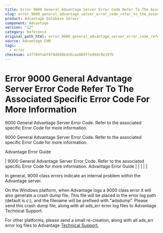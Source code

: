 ```yaml
---
title: Error 9000 General Advantage Server Error Code Refer To The Associated Specific Error Code For More Information
slug: error_9000_general_advantage_server_error_code_refer_to_the_associated_specific_error_code_for_more_information_
product: Advantage Database Server
component: Advantage
version: "12"
category: Reference
original_path_html: error_9000_general_advantage_server_error_code_refer_to_the_associated_specific_error_code_for_more_information_.htm
source: Advantage CHM
tags:
  - error
checksum: a37769fabf6f8d680b426caa089f7e90dc9e197b
---
```


# Error 9000 General Advantage Server Error Code Refer To The Associated Specific Error Code For More Information

9000 General Advantage Server Error Code. Refer to the associated specific Error Code for more information.

9000 General Advantage Server Error Code. Refer to the associated specific Error Code for more information.

Advantage Error Guide

| 9000 General Advantage Server Error Code. Refer to the associated specific Error Code for more information.  Advantage Error Guide |  |  |  |  |

In general, 9000 class errors indicate an internal problem within the Advantage server.

On the Windows platform, when Advantage logs a 9000 class error it will also generate a crash dump file. This file will be placed in the error log path (default is c:\), and the filename will be prefixed with "adsdump". Please send this crash dump file, along with all ads\_err error log files to Advantage Technical Support.

For other platforms, please send a small re-creation, along with all ads\_err error log files to Advantage [Technical Support.](master_technical_support_u_s__and_canada.md)
